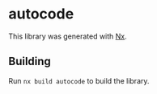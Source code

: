 # autocode

This library was generated with [Nx](https://nx.dev).

## Building

Run `nx build autocode` to build the library.
